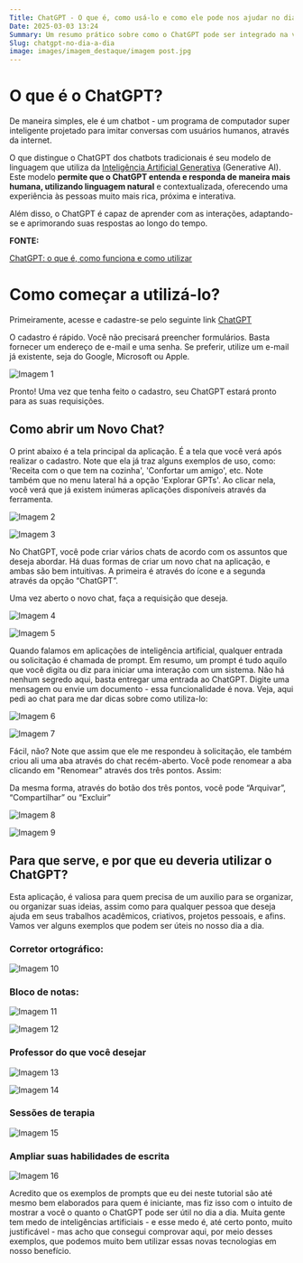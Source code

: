 ```yaml
---
Title: ChatGPT - O que é, como usá-lo e como ele pode nos ajudar no dia a dia
Date: 2025-03-03 13:24
Summary: Um resumo prático sobre como o ChatGPT pode ser integrado na vida cotidiana.
Slug: chatgpt-no-dia-a-dia
image: images/imagem_destaque/imagem post.jpg
---
```


# O que é o ChatGPT?

De maneira simples, ele é um chatbot - um programa de computador super inteligente projetado para imitar conversas com usuários humanos, através da internet.

O que distingue o ChatGPT dos chatbots tradicionais é seu modelo de linguagem que utiliza da [Inteligência Artificial Generativa](https://www.surfedigital.io/blog/ia-generativa) (Generative AI). Este modelo **permite que o ChatGPT entenda e responda de maneira mais humana, utilizando linguagem natural** e contextualizada, oferecendo uma experiência às pessoas muito mais rica, próxima e interativa.

Além disso, o ChatGPT é capaz de aprender com as interações, adaptando-se e aprimorando suas respostas ao longo do tempo.

**FONTE:** 

[ChatGPT: o que é, como funciona e como utilizar](https://www.surfedigital.io/blog/chatgpt)

# Como começar a utilizá-lo?

Primeiramente, acesse e cadastre-se pelo seguinte link [ChatGPT](https://chatgpt.com/)

O cadastro é rápido. Você não precisará preencher formulários. Basta fornecer um endereço de e-mail e uma senha. Se preferir, utilize um e-mail já existente, seja do Google, Microsoft ou Apple.

![Imagem 1](./images/imagem_post/post_chatgpt_dia_a_dia/Untitled.png)

Pronto! Uma vez que tenha feito o cadastro, seu ChatGPT estará pronto para as suas requisições. 

## Como abrir um Novo Chat?

O print abaixo é a tela principal da aplicação. É a tela que você verá após realizar o cadastro. Note que ela já traz alguns exemplos de uso, como: 'Receita com o que tem na cozinha', 'Confortar um amigo', etc. Note também que no menu lateral há a opção 'Explorar GPTs'. Ao clicar nela, você verá que já existem inúmeras aplicações disponíveis através da ferramenta.

![Imagem 2](./images/imagem_post/post_chatgpt_dia_a_dia/Untitled%201.png)

![Imagem 3](./images/imagem_post/post_chatgpt_dia_a_dia/Untitled%202.png)

No ChatGPT, você pode criar vários chats de acordo com os assuntos que deseja abordar. Há duas formas de criar um novo chat na aplicação, e ambas são bem intuitivas. A primeira é através do ícone e a segunda através da opção “ChatGPT”.

Uma vez aberto o novo chat, faça a requisição que deseja. 

![Imagem 4](./images/imagem_post/post_chatgpt_dia_a_dia/Untitled%203.png)

![Imagem 5](./images/imagem_post/post_chatgpt_dia_a_dia/Untitled%204.png)

Quando falamos em aplicações de inteligência artificial, qualquer entrada ou solicitação é chamada de prompt. Em resumo, um prompt é tudo aquilo que você digita ou diz para iniciar uma interação com um sistema. Não há nenhum segredo aqui, basta entregar uma entrada ao ChatGPT. Digite uma mensagem ou envie um documento - essa funcionalidade é nova. Veja, aqui pedi ao chat para me dar dicas sobre como utiliza-lo:

![Imagem 6](./images/imagem_post/post_chatgpt_dia_a_dia/Untitled%205.png)

![Imagem 7](./images/imagem_post/post_chatgpt_dia_a_dia/Untitled%206.png)

Fácil, não? Note que assim que ele me respondeu à solicitação, ele também criou ali uma aba através do chat recém-aberto. Você pode renomear a aba clicando em "Renomear" através dos três pontos. Assim:

Da mesma forma, através do botão dos três pontos, você pode “Arquivar”, “Compartilhar” ou “Excluir”

![Imagem 8](./images/imagem_post/post_chatgpt_dia_a_dia/Untitled%207.png)

![Imagem 9](./images/imagem_post/post_chatgpt_dia_a_dia/Untitled%208.png)

## Para que serve, e por que eu deveria utilizar o ChatGPT?

Esta aplicação, é valiosa para quem precisa de um auxilio para se organizar, ou organizar suas ideias, assim como para qualquer pessoa que deseja ajuda em seus trabalhos acadêmicos, criativos, projetos pessoais, e afins. Vamos ver alguns exemplos que podem ser úteis no nosso dia a dia.

### Corretor ortográfico:

![Imagem 10](./images/imagem_post/post_chatgpt_dia_a_dia/Untitled%209.png)

### Bloco de notas:

![Imagem 11](./images/imagem_post/post_chatgpt_dia_a_dia/Untitled%2010.png)

![Imagem 12](./images/imagem_post/post_chatgpt_dia_a_dia/Untitled%2011.png)

### Professor do que você desejar

![Imagem 13](./images/imagem_post/post_chatgpt_dia_a_dia/Untitled%2012.png)

![Imagem 14](./images/imagem_post/post_chatgpt_dia_a_dia/Untitled%2013.png)

### Sessões de terapia

![Imagem 15](./images/imagem_post/post_chatgpt_dia_a_dia/Untitled%2014.png)

### Ampliar suas habilidades de escrita

![Imagem 16](./images/imagem_post/post_chatgpt_dia_a_dia/image.png)

Acredito que os exemplos de prompts que eu dei neste tutorial são até mesmo bem elaborados para quem é iniciante, mas fiz isso com o intuito de mostrar a você o quanto o ChatGPT pode ser útil no dia a dia. Muita gente tem medo de inteligências artificiais - e esse medo é, até certo ponto, muito justificável - mas acho que consegui comprovar aqui, por meio desses exemplos, que podemos muito bem utilizar essas novas tecnologias em nosso benefício.